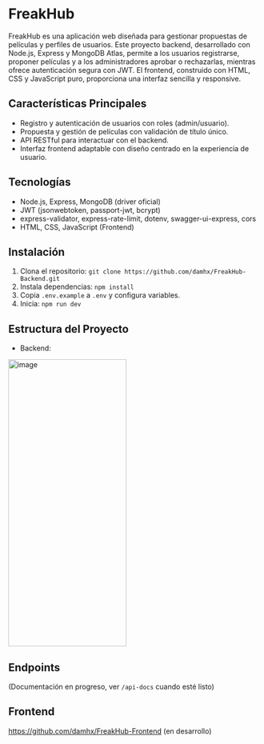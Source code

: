 # FreakHub

FreakHub es una aplicación web diseñada para gestionar propuestas de películas y perfiles de usuarios. Este proyecto backend, desarrollado con Node.js, Express y MongoDB Atlas, permite a los usuarios registrarse, proponer películas y a los administradores aprobar o rechazarlas, mientras ofrece autenticación segura con JWT. El frontend, construido con HTML, CSS y JavaScript puro, proporciona una interfaz sencilla y responsive.

## Características Principales
- Registro y autenticación de usuarios con roles (admin/usuario).
- Propuesta y gestión de películas con validación de título único.
- API RESTful para interactuar con el backend.
- Interfaz frontend adaptable con diseño centrado en la experiencia de usuario.

## Tecnologías
- Node.js, Express, MongoDB (driver oficial)
- JWT (jsonwebtoken, passport-jwt, bcrypt)
- express-validator, express-rate-limit, dotenv, swagger-ui-express, cors
- HTML, CSS, JavaScript (Frontend)

## Instalación
1. Clona el repositorio: `git clone https://github.com/damhx/FreakHub-Backend.git`
2. Instala dependencias: `npm install`
3. Copia `.env.example` a `.env` y configura variables.
4. Inicia: `npm run dev`

## Estructura del Proyecto
- Backend:
<img width="236" height="574" alt="image" src="https://github.com/user-attachments/assets/055a2599-c90f-4716-89d2-b46bf48e8cdc" />


## Endpoints
(Documentación en progreso, ver `/api-docs` cuando esté listo)

## Frontend
https://github.com/damhx/FreakHub-Frontend (en desarrollo)
